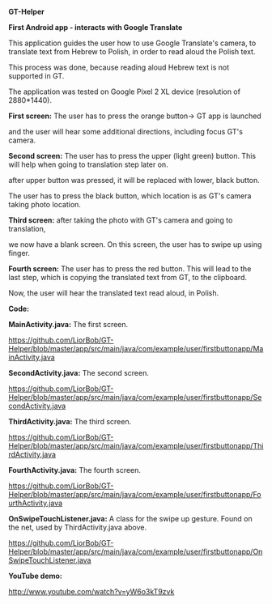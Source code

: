 **GT-Helper**

**First Android app - interacts with Google Translate**

This application guides the user how to use Google Translate's camera, to
translate text from Hebrew to Polish, in order to read aloud the Polish text.

This process was done, because reading aloud Hebrew text is not supported in GT.

The application was tested on Google Pixel 2 XL device (resolution of
2880\*1440).

**First screen:** The user has to press the orange button-\> GT app is launched

and the user will hear some additional directions, including focus GT's camera.


**Second screen:** The user has to press the upper (light green) button. This
will help when going to translation step later on.


after upper button was pressed, it will be replaced with lower, black button.

The user has to press the black button, which location is as GT's camera taking
photo location.


**Third screen:** after taking the photo with GT's camera and going to
translation,

we now have a blank screen. On this screen, the user has to swipe up using
finger.


**Fourth screen:** The user has to press the red button. This will lead to the
last step, which is copying the translated text from GT, to the clipboard.

Now, the user will hear the translated text read aloud, in Polish.



**Code:**

**MainActivity.java:** The first screen.

<https://github.com/LiorBob/GT-Helper/blob/master/app/src/main/java/com/example/user/firstbuttonapp/MainActivity.java>

**SecondActivity.java:** The second screen.

<https://github.com/LiorBob/GT-Helper/blob/master/app/src/main/java/com/example/user/firstbuttonapp/SecondActivity.java>

**ThirdActivity.java:** The third screen.

<https://github.com/LiorBob/GT-Helper/blob/master/app/src/main/java/com/example/user/firstbuttonapp/ThirdActivity.java>

**FourthActivity.java:** The fourth screen.

<https://github.com/LiorBob/GT-Helper/blob/master/app/src/main/java/com/example/user/firstbuttonapp/FourthActivity.java>

**OnSwipeTouchListener.java:** A class for the swipe up gesture. Found on the
net, used by ThirdActivity.java above.

<https://github.com/LiorBob/GT-Helper/blob/master/app/src/main/java/com/example/user/firstbuttonapp/OnSwipeTouchListener.java>

**YouTube demo:**

<http://www.youtube.com/watch?v=yW6o3kT9zvk>
